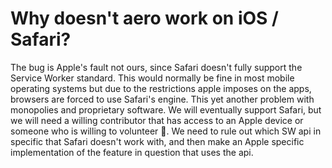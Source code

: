 # Why doesn't aero work on iOS / Safari?

The bug is Apple's fault not ours, since Safari doesn't fully support the Service Worker standard. This would normally be fine in most mobile operating systems but due to the restrictions apple imposes on the apps, browsers are forced to use Safari's engine. This yet another problem with monopolies and proprietary software. We will eventually support Safari, but we will need a willing contributor that has access to an Apple device or someone who is willing to volunteer 🙏. We need to rule out which SW api in specific that Safari doesn't work with, and then make an Apple specific implementation of the feature in question that uses the api.
